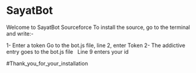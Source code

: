 # SayatBot

Welcome to SayatBot Sourceforce
To install the source, go to the terminal and write:-


1- Enter a token
    Go to the bot.js file, line 2, enter Token
2- The addictive entry goes to the bot.js file
    Line 9 enters your id

#Thank_you_for_your_installation
